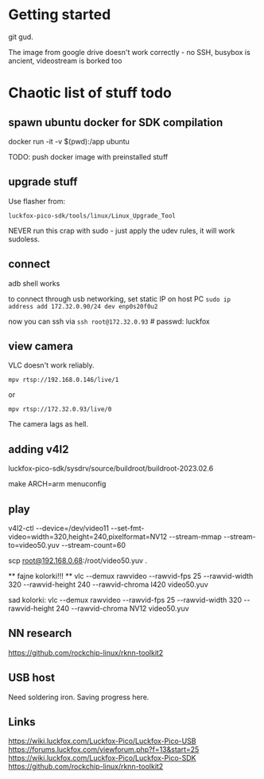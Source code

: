 # Getting started

git gud.

The image from google drive doesn't work correctly - no SSH, busybox is ancient, videostream is borked too

# Chaotic list of stuff todo

## spawn ubuntu docker for SDK compilation
docker run -it -v $(pwd):/app ubuntu

TODO: push docker image with preinstalled stuff

## upgrade stuff
Use flasher from: 

`luckfox-pico-sdk/tools/linux/Linux_Upgrade_Tool`

NEVER run this crap with sudo - just apply the udev rules, it will work sudoless.

## connect

adb shell works

to connect through usb networking, set static IP on host PC
`sudo ip address add 172.32.0.90/24 dev enp0s20f0u2`

now you can ssh via `ssh root@172.32.0.93` # passwd: luckfox

## view camera

VLC doesn't work reliably.

`mpv rtsp://192.168.0.146/live/1`

or

`mpv rtsp://172.32.0.93/live/0`

The camera lags as hell.

## adding v4l2

luckfox-pico-sdk/sysdrv/source/buildroot/buildroot-2023.02.6

make ARCH=arm menuconfig

## play

v4l2-ctl --device=/dev/video11 --set-fmt-video=width=320,height=240,pixelformat=NV12 --stream-mmap --stream-to=video50.yuv --stream-count=60

scp root@192.168.0.68:/root/video50.yuv .

** fajne kolorki!!! **
vlc --demux rawvideo --rawvid-fps 25 --rawvid-width 320 --rawvid-height 240 --rawvid-chroma I420 video50.yuv

sad kolorki:
vlc --demux rawvideo --rawvid-fps 25 --rawvid-width 320 --rawvid-height 240 --rawvid-chroma NV12 video50.yuv

## NN research

https://github.com/rockchip-linux/rknn-toolkit2

## USB host

Need soldering iron. Saving progress here.

## Links

https://wiki.luckfox.com/Luckfox-Pico/Luckfox-Pico-USB
https://forums.luckfox.com/viewforum.php?f=13&start=25
https://wiki.luckfox.com/Luckfox-Pico/Luckfox-Pico-SDK
https://github.com/rockchip-linux/rknn-toolkit2
